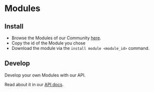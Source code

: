 # Modules

## Install

* Browse the Modules of our Community [here](https://modules.smoothcloudservices.eu).
* Copy the id of the Module you chose
* Download the module via the `install module <module_id>` command.

## Develop&#x20;

Develop your own Modules with our API.

Read about it in our [API docs](https://api.smoothcloudservices.eu).
